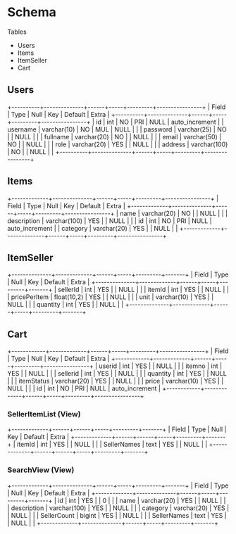 # Schema
Tables
- Users
- Items
- ItemSeller
- Cart

## Users
+----------+--------------+------+-----+---------+----------------+
| Field    | Type         | Null | Key | Default | Extra          |
+----------+--------------+------+-----+---------+----------------+
| id       | int          | NO   | PRI | NULL    | auto_increment |
| username | varchar(10)  | NO   | MUL | NULL    |                |
| password | varchar(25)  | NO   |     | NULL    |                |
| fullname | varchar(20)  | NO   |     | NULL    |                |
| email    | varchar(50)  | NO   |     | NULL    |                |
| role     | varchar(20)  | YES  |     | NULL    |                |
| address  | varchar(100) | NO   |     | NULL    |                |
+----------+--------------+------+-----+---------+----------------+

## Items
+-------------+--------------+------+-----+---------+----------------+
| Field       | Type         | Null | Key | Default | Extra          |
+-------------+--------------+------+-----+---------+----------------+
| name        | varchar(20)  | NO   |     | NULL    |                |
| description | varchar(100) | YES  |     | NULL    |                |
| id          | int          | NO   | PRI | NULL    | auto_increment |
| category    | varchar(20)  | YES  |     | NULL    |                |
+-------------+--------------+------+-----+---------+----------------+

## ItemSeller
+--------------+-------------+------+-----+---------+-------+
| Field        | Type        | Null | Key | Default | Extra |
+--------------+-------------+------+-----+---------+-------+
| sellerId     | int         | YES  |     | NULL    |       |
| itemId       | int         | YES  |     | NULL    |       |
| pricePerItem | float(10,2) | YES  |     | NULL    |       |
| unit         | varchar(10) | YES  |     | NULL    |       |
| quantity     | int         | YES  |     | NULL    |       |
+--------------+-------------+------+-----+---------+-------+

## Cart
+------------+-------------+------+-----+---------+----------------+
| Field      | Type        | Null | Key | Default | Extra          |
+------------+-------------+------+-----+---------+----------------+
| userid     | int         | YES  |     | NULL    |                |
| itemno     | int         | YES  |     | NULL    |                |
| sellerid   | int         | YES  |     | NULL    |                |
| quantity   | int         | YES  |     | NULL    |                |
| itemStatus | varchar(20) | YES  |     | NULL    |                |
| price      | varchar(10) | YES  |     | NULL    |                |
| id         | int         | NO   | PRI | NULL    | auto_increment |
+------------+-------------+------+-----+---------+----------------+

### SellerItemList (View)
+-------------+------+------+-----+---------+-------+
| Field       | Type | Null | Key | Default | Extra |
+-------------+------+------+-----+---------+-------+
| itemId      | int  | YES  |     | NULL    |       |
| SellerNames | text | YES  |     | NULL    |       |
+-------------+------+------+-----+---------+-------+

### SearchView (View)
+-------------+--------------+------+-----+---------+-------+
| Field       | Type         | Null | Key | Default | Extra |
+-------------+--------------+------+-----+---------+-------+
| id          | int          | YES  |     | 0       |       |
| name        | varchar(20)  | YES  |     | NULL    |       |
| description | varchar(100) | YES  |     | NULL    |       |
| category    | varchar(20)  | YES  |     | NULL    |       |
| SellerCount | bigint       | YES  |     | NULL    |       |
| SellerNames | text         | YES  |     | NULL    |       |
+-------------+--------------+------+-----+---------+-------+